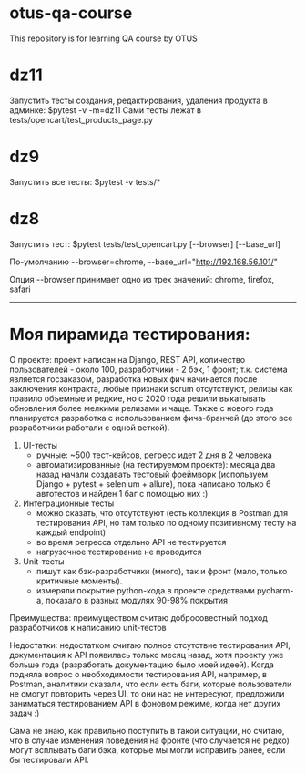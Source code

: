# otus-qa-course
This repository is for learning QA course by OTUS

# dz11
Запустить тесты создания, редактирования, удаления продукта в админке: $pytest -v -m=dz11
Сами тесты лежат в tests/opencart/test_products_page.py

# dz9
Запустить все тесты: $pytest -v tests/*

# dz8
Запустить тест: $pytest tests/test_opencart.py [--browser] [--base_url]

По-умолчанию --browser=chrome, --base_url="http://192.168.56.101/"

Опция --browser принимает одно из трех значений: chrome, firefox, safari

----------------------------

# Моя пирамида тестирования:
О проекте: проект написан на Django, REST API, количество пользователей - около 100, разработчики - 2 бэк, 1 фронт;
т.к. система является госзаказом, разработка новых фич начинается после заключения контракта,
любые признаки scrum отсутствуют, релизы как правило объемные и редкие, но с 2020 года решили выкатывать обновления
более мелкими релизами и чаще. Также с нового года планируется разработка с использованием
фича-бранчей (до этого все разработчики работали с одной веткой).

1. UI-тесты
    - ручные: ~500 тест-кейсов, регресс идет 2 дня в 2 человека
    - автоматизированные (на тестируемом проекте): месяца два назад начали создавать тестовый фреймворк
    (используем Django + pytest + selenium + allure), пока написано только 6 автотестов и найден 1 баг с помощью них :)
2. Интеграционные тесты
    - можно сказать, что отсутствуют (есть коллекция в Postman для тестирования API, но там только по одному позитивному
     тесту на каждый endpoint)
    - во время регресса отдельно API не тестируется
    - нагрузочное тестирование не проводится
3. Unit-тесты
    - пишут как бэк-разработчики (много), так и фронт (мало, только критичные моменты).
    - измеряли покрытие python-кода в проекте средствами pycharm-а,
    показало в разных модулях 90-98% покрытия
    
Преимущества: преимуществом считаю добросовестный подход разработчиков к написанию unit-тестов

Недостатки: недостатком считаю полное отсутствие тестирования API, документация к API появилась только месяц назад,
хотя проекту уже больше года (разработать документацию было моей идеей). Когда подняла вопрос о необходимости 
тестирования API, например, в Postman, аналитики сказали, что если есть баги, которые пользователи не смогут повторить 
через UI, то они нас не интересуют, предложили заниматься тестированием API в фоновом режиме, когда нет других задач :)

Сама не знаю, как правильно поступить в такой ситуации, но считаю, что в случае изменения поведения на фронте 
(что случается не редко) могут всплывать баги бэка, которые мы могли исправить ранее, если бы тестировали API.